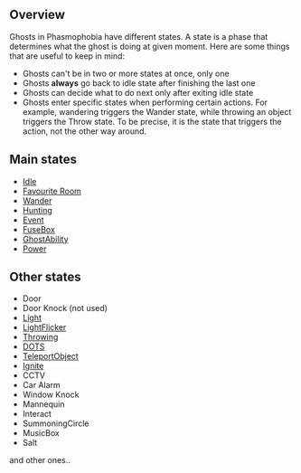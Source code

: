 ## Overview
Ghosts in Phasmophobia have different states. A state is a phase that determines what the ghost is doing at given moment. Here are some things that are useful to keep in mind:
- Ghosts can't be in two or more states at once, only one
- Ghosts **always** go back to idle state after finishing the last one
- Ghosts can decide what to do next only after exiting idle state
- Ghosts enter specific states when performing certain actions. For example, wandering triggers the Wander state, while throwing an object triggers the Throw state. To be precise, it is the state that triggers the action, not the other way around.
## Main states
- [Idle](IdleState)
- [Favourite Room](FavRoomState)
- [Wander](WanderState)
- [Hunting](HuntingState)
- [Event](EventState)
- [FuseBox](FuseBoxState)
- [GhostAbility](GhostAbilityState)
- [Power](PowerState)

## Other states
- Door
- Door Knock (not used)
- [Light](LightState)
- [LightFlicker](LightFlickerState)
- [Throwing](ThrowingState)
- [DOTS](DOTSState)
- [TeleportObject](TeleportObjectState)
- [Ignite](IgniteState)
- CCTV
- Car Alarm
- Window Knock
- Mannequin
- Interact
- SummoningCircle
- MusicBox
- Salt

and other ones..